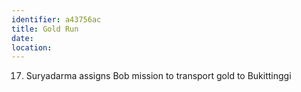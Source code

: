 ```yaml
---
identifier: a43756ac
title: Gold Run
date:  
location: 
---
```


17. Suryadarma assigns Bob mission to transport gold to Bukittinggi
